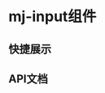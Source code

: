 <script setup>
import quickShow from './components/quickShow.vue'
import propsBody from './data/propsBody'
</script>

# mj-input组件

## 快捷展示
<quickShow />

## API文档
<props-table descriptType="Props" :propsBody="propsBody" />
